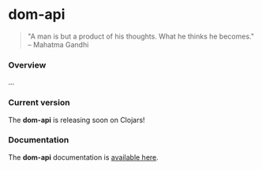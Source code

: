 
# dom-api
> "A man is but a product of his thoughts. What he thinks he becomes." – Mahatma Gandhi

### Overview

...

### Current version

The <strong>dom-api</strong> is releasing soon on Clojars!

### Documentation

The <strong>dom-api</strong> documentation is [available here](documentation/COVER.md).
